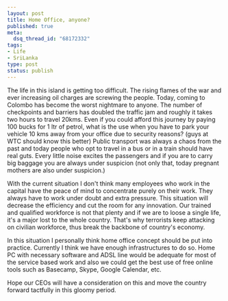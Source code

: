 ```yaml
--- 
layout: post
title: Home Office, anyone?
published: true
meta: 
  dsq_thread_id: "68172332"
tags: 
- Life
- SriLanka
type: post
status: publish
---
```

<p>The life in this island is getting too difficult. The rising flames of the war and ever increasing oil charges are screwing the people. Today, coming to Colombo has become the worst nightmare to anyone. The number of checkpoints and barriers has doubled the traffic jam and roughly it takes two hours to travel 20kms. Even if you could afford this journey by paying 100 bucks for 1 ltr of petrol, what is the use when you have to park your vehicle 10 kms away from your office due to security reasons? (guys at WTC should know this better)  Public transport was always a chaos from the past and today people who opt to travel in a bus or in a train should have real guts. Every little noise excites the passengers and if you are to carry big baggage you are always under suspicion (not only that, today pregnant mothers are also under suspicion.)</p>
<p>With the current situation I don't think many employees who work in the capital have the peace of mind to concentrate purely on their work. They always have to work under doubt and extra pressure. This situation will decrease the efficiency and cut the room for any innovation. Our trained and qualified workforce is not that plenty and if we are to loose a single life, it's a major lost to the whole country. That's why terrorists keep attacking on civilian workforce, thus break the backbone of country's economy.</p>
<p>In this situation I personally think home office concept should be put into practice. Currently I think we have enough infrastructures to do so. Home PC with necessary software and ADSL line would be adequate for most of the service based work and also we could get the best use of free online tools such as Basecamp, Skype, Google Calendar, etc.</p>
<p>Hope our CEOs will have a consideration on this and move the country forward tactfully in this gloomy period.</p>
